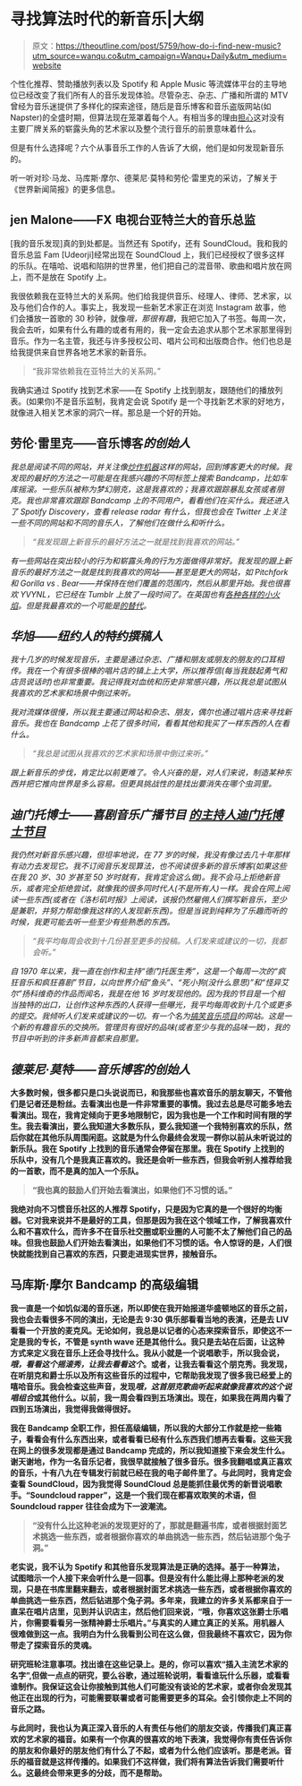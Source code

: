 # 寻找算法时代的新音乐|大纲

> 原文：<https://theoutline.com/post/5759/how-do-i-find-new-music?utm_source=wanqu.co&utm_campaign=Wanqu+Daily&utm_medium=website>

个性化推荐、赞助播放列表以及 Spotify 和 Apple Music 等流媒体平台的主导地位已经改变了我们所有人的音乐发现体验。尽管杂志、杂志、广播和所谓的 MTV 曾经为音乐迷提供了多样化的探索途径，随后是音乐博客和音乐盗版网站(如 Napster)的全盛时期，但算法现在笼罩着每个人。有相当多的理由[担心](https://thebaffler.com/salvos/the-problem-with-muzak-pelly)这对没有主要厂牌关系的崭露头角的艺术家以及整个流行音乐的前景意味着什么。

但是有什么选择呢？六个从事音乐工作的人告诉了大纲，他们是如何发现新音乐的。

听一听对珍·马龙、马库斯·摩尔、德莱尼·莫特和劳伦·雷里克的采访，了解关于《世界新闻简报》的更多信息。

## jen Malone——FX 电视台亚特兰大的音乐总监

[我的音乐发现]真的到处都是。当然还有 Spotify，还有 SoundCloud。我和我的音乐总监 Fam [Udeorji]经常出现在 SoundCloud 上，我们已经授权了很多这样的乐队。在嘻哈、说唱和陷阱的世界里，他们把自己的混音带、歌曲和唱片放在网上，而不是放在 Spotify 上。

我很依赖我在亚特兰大的关系网。他们给我提供音乐、经理人、律师、艺术家，以及与他们合作的人。事实上，我发现一些新艺术家正在浏览 Instagram 故事，他们会播放一首歌的 30 秒钟，就像*哦，那很有趣*，我把它加入了书签。每周一次，我会去听，如果有什么有趣的或者有用的，我一定会去追求从那个艺术家那里得到音乐。作为一名主管，我还与许多授权公司、唱片公司和出版商合作。他们也总是给我提供来自世界各地艺术家的新音乐。

> “我非常依赖我在亚特兰大的关系网。”

我确实通过 Spotify 找到艺术家——在 Spotify 上找到朋友，跟随他们的播放列表。(如果你)不是音乐监制，我肯定会说 Spotify 是一个寻找新艺术家的好地方，就像进入相关艺术家的洞穴一样。那总是一个好的开始。

## 劳伦·雷里克——音乐博客[](http://www.thegreyestates.com/)*的创始人*

*我总是阅读不同的网站，并关注像[炒作机器](https://hypem.com/popular)这样的网站，回到博客更大的时候。我发现的最好的方法之一可能是在我感兴趣的不同标签上搜索 Bandcamp，比如车库摇滚。一些乐队被称为梦幻朋克，这是我喜欢的；我喜欢跟踪暴乱女孩或者朋克。我也非常喜欢跟踪 Bandcamp 上的不同用户，看看他们在买什么。我还进入了 Spotify Discovery，查看 release radar 有什么，但我也会在 Twitter 上关注一些不同的网站和不同的音乐人，了解他们在做什么和听什么。*

> *“我发现跟上新音乐的最好方法之一就是找到我喜欢的网站。”*

*有一些网站在突出较小的行为和崭露头角的行为方面做得非常好。我发现的跟上新音乐的最好方法之一就是找到我喜欢的网站——甚至是更大的网站，如 Pitchfork 和 Gorilla vs . Bear——并保持在他们覆盖的范围内，然后从那里开始。我也很喜欢 YVYNL，它已经在 Tumblr 上放了一段时间了。在英国也有[各种各样的小火焰](http://varioussmallflames.co.uk/)。但是我最喜欢的一个可能是[的替代](http://www.getalternative.com/)。*

## *华旭——纽约人的特约撰稿人*

*我十几岁的时候发现音乐，主要是通过杂志、广播和朋友或朋友的朋友的口耳相传。我在一个有很多很棒的唱片店的镇上上大学，所以推荐信(每当我鼓起勇气和店员说话时)也非常重要。我记得我对血统和历史非常感兴趣，所以我总是试图从我喜欢的艺术家和场景中倒过来听。*

*我对流媒体很慢，所以我主要通过网站和杂志、朋友，偶尔也通过唱片店来寻找新音乐。我也在 Bandcamp 上花了很多时间，看看其他和我买了一样东西的人在看什么。*

> *“我总是试图从我喜欢的艺术家和场景中倒过来听。”*

*跟上新音乐的步伐，肯定比以前更难了。令人兴奋的是，对人们来说，制造某种东西并把它推向世界是多么容易。但更具挑战性的是找出要消失在哪个虫洞里。*

## *迪门托博士——喜剧音乐广播节目 [*的主持人迪门托博士节目*](https://www.drdemento.com/)*

*我仍然对新音乐感兴趣，但坦率地说，在 77 岁的时候，我没有像过去几十年那样有动力去发现它。我不订阅音乐发现算法，也不阅读很多新的音乐博客(如果这些在我 20 岁、30 岁甚至 50 岁时就有，我肯定会这么做)。我不会马上拒绝新音乐，或者完全拒绝尝试，就像我的很多同时代人(不是所有人)一样。我会在网上阅读一些东西(或者在《洛杉矶时报》上阅读，该报仍然雇佣人们撰写新音乐，至少是兼职，并努力帮助像我这样的人发现新东西)。但是当说到纯粹为了乐趣而听的时候，我更可能去听一些至少有些熟悉的东西。*

> *“我平均每周会收到十几份甚至更多的投稿。人们发来或建议的一切，我都会听。”*

*自 1970 年以来，我一直在创作和主持“德门托医生秀”，这是一个每周一次的“疯狂音乐和疯狂喜剧”节目，以向世界介绍“鱼头”、“死小狗(没什么意思)”和“怪异艾尔”扬科维奇的作品而闻名，我是在他 16 岁时发现他的。因为我的节目是一个相当独特的出口，让创作这种东西的人获得一些曝光，我平均每周收到十几个或更多的提交。我倾听人们发来或建议的一切。有一个名为[搞笑音乐项目](thefump.com)的网站。这是一个新的有趣音乐的交换所。管理员有很好的品味(或者至少与我的品味一致)，我的节目中听到的许多新声音都来自那里。*

## *德莱尼·莫特——音乐博客的创始人[](https://www.phluff.net/)*

**大多数时候，很多都只是口头说说而已，和我那些也喜欢音乐的朋友聊天，不管他们是记者还是粉丝。去看演出也是一件非常重要的事情。我过去总是尽可能多地去看演出。现在，我肯定倾向于更多地限制它，因为我也是一个工作和时间有限的学生。我去看演出，要么我知道大多数乐队，要么我知道一个我特别喜欢的乐队，然后你就在其他乐队周围闲逛。这就是为什么你最终会发现一群你以前从未听说过的新乐队。我在 Spotify 上找到的音乐通常会停留在那里。我在 Spotify 上找到的乐队中，没有几个是我真正喜欢的。我还是会听一些东西，但我会听别人推荐给我的一首歌，而不是真的加入一个乐队。**

> **“我也真的鼓励人们开始去看演出，如果他们不习惯的话。”**

**我绝对向不习惯音乐社区的人推荐 Spotify，只是因为它真的是一个很好的均衡器。它对我来说并不是最好的工具，但那是因为我在这个领域工作，了解我喜欢什么和不喜欢什么，而许多不在音乐社交圈或职业圈的人可能不太了解他们自己的品味。但我也鼓励人们开始去看演出，如果他们不习惯的话。令人惊讶的是，人们很快就能找到自己喜欢的东西，只要走进现实世界，接触音乐。**

## **马库斯·摩尔 Bandcamp 的高级编辑**

**我一直是一个如饥似渴的音乐迷，所以即使在我开始报道华盛顿地区的音乐之前，我也会去看很多不同的演出，无论是去 9:30 俱乐部看看当地的表演，还是去 LIV 看看一个开放的麦克风。无论如何，我总是以记者的心态来探索音乐，即使这不一定是我的专长，不管是 synth wave 还是其他什么。我只是去站在后面，让这种方式来定义我在音乐上还会寻找什么。我从小就是一个说唱歌手，所以我会说，*哦，看看这个摇滚秀，让我去看看这个*。或者，让我去看看这个朋克秀。我发现，在听朋克和爵士乐以及所有这些音乐的过程中，它帮助我发现了很多我已经爱上的嘻哈音乐。我会检查这些声音，发现*哦，这首朋克歌曲听起来就像我喜欢的这个说唱组合*或其他什么。以前，我一周会看四到五场演出。现在，如果我在两周内看了四到五场演出，我觉得我做得很好。**

**我在 Bandcamp 全职工作，担任高级编辑，所以我的大部分工作就是挖一些箱子，看看会有什么东西出来，或者看看已经有什么东西我们想再去看看。这些天我在网上的很多发现都是通过 Bandcamp 完成的，所以我知道接下来会发生什么。谢天谢地，作为一名音乐记者，我很早就接触了很多音乐。很多我翻唱或真正喜欢的音乐，十有八九在专辑发行前就已经在我的电子邮件里了。与此同时，我肯定会查看 SoundCloud，因为我觉得 SoundCloud 总是能抓住最优秀的新晋说唱歌手。“Soundcloud rapper”，这是一个我们现在都喜欢取笑的术语，但 Soundcloud rapper 往往会成为下一波潮流。**

> **“没有什么比这种老派的发现更好的了，那就是翻遍书库，或者根据封面艺术挑选一些东西，或者根据你喜欢的单曲挑选一些东西，然后钻进那个兔子洞。”**

**老实说，我不认为 Spotify 和其他音乐发现算法是正确的选择。基于一种算法，试图暗示一个人接下来会听什么是一回事。但是没有什么能比得上那种老派的发现，只是在书库里翻来翻去，或者根据封面艺术挑选一些东西，或者根据你喜欢的单曲挑选一些东西，然后钻进那个兔子洞。多年来，我建立的许多关系都来自于一直呆在唱片店里，见到并认识店主，然后他们回来说，“哦，你喜欢这张爵士乐唱片，你需要看看另一张精神爵士乐唱片。”与真实的人建立真正的关系。用机器人很难做到这一点。我明白为什么我看到公司在这么做，但我最终不喜欢它，因为你带走了探索音乐的灵魂。**

**研究班轮注意事项。找出谁在这些记录上。是的，你可以喜欢“插入主流艺术家的名字”,但做一点点的研究，要么谷歌，通过班轮说明，看看谁玩什么乐器，或看看谁制作。我保证这会让你接触到其他人们可能没有谈论的艺术家，或者你会发现其他正在出现的行为，可能需要联署或者可能需要更多的耳朵。会引领你走上不同的音乐之路。**

**与此同时，我也认为真正深入音乐的人有责任与他们的朋友交谈，传播我们真正喜欢的艺术家的福音。如果有一个你真的很喜欢的地下表演，我觉得你有责任告诉你的朋友和你最好的朋友他们有什么了不起，或者为什么他们应该听。那是老派。音乐的福音就是这样传播的。如果我们不这样做，我们将有算法告诉我们需要听什么。这最终会带来更多的分歧，而不是帮助。**